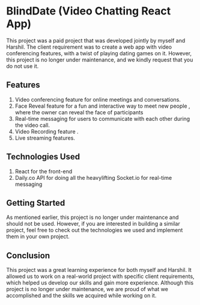 # BlindDate (Video Chatting React App)

This project was a paid project that was developed jointly by myself and Harshil. 
The client requirement was to create a web app with video conferencing features, with a twist of playing dating games on it.
However, this project is no longer under maintenance, and we kindly request that you do not use it.

## Features
1) Video conferencing feature for online meetings and conversations.
2) Face Reveal  feature for a fun and interactive way to meet new people , where the owner can reveal the face of participants
3) Real-time messaging for users to communicate with each other during the video call.
4) Video Recording feature .
5) Live streaming features.
## Technologies Used
1) React for the front-end
2) Daily.co API for doing all the heavylifting
Socket.io for real-time messaging

## Getting Started
As mentioned earlier, this project is no longer under maintenance and should not be used. However, if you are interested in building a similar project, feel free to check out the technologies we used and implement them in your own project.

## Conclusion
This project was a great learning experience for both myself and Harshil. It allowed us to work on a real-world project with specific client requirements, which helped us develop our skills and gain more experience. Although this project is no longer under maintenance, we are proud of what we accomplished and the skills we acquired while working on it.




